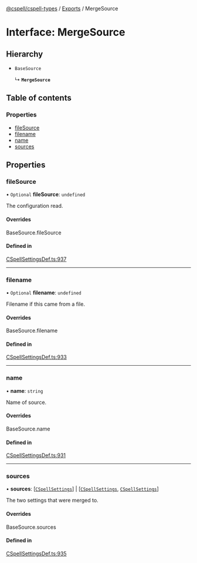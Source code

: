 [@cspell/cspell-types](../README.md) / [Exports](../modules.md) / MergeSource

# Interface: MergeSource

## Hierarchy

- `BaseSource`

  ↳ **`MergeSource`**

## Table of contents

### Properties

- [fileSource](MergeSource.md#filesource)
- [filename](MergeSource.md#filename)
- [name](MergeSource.md#name)
- [sources](MergeSource.md#sources)

## Properties

### fileSource

• `Optional` **fileSource**: `undefined`

The configuration read.

#### Overrides

BaseSource.fileSource

#### Defined in

[CSpellSettingsDef.ts:937](https://github.com/streetsidesoftware/cspell/blob/d3fbe6c/packages/cspell-types/src/CSpellSettingsDef.ts#L937)

___

### filename

• `Optional` **filename**: `undefined`

Filename if this came from a file.

#### Overrides

BaseSource.filename

#### Defined in

[CSpellSettingsDef.ts:933](https://github.com/streetsidesoftware/cspell/blob/d3fbe6c/packages/cspell-types/src/CSpellSettingsDef.ts#L933)

___

### name

• **name**: `string`

Name of source.

#### Overrides

BaseSource.name

#### Defined in

[CSpellSettingsDef.ts:931](https://github.com/streetsidesoftware/cspell/blob/d3fbe6c/packages/cspell-types/src/CSpellSettingsDef.ts#L931)

___

### sources

• **sources**: [[`CSpellSettings`](CSpellSettings.md)] \| [[`CSpellSettings`](CSpellSettings.md), [`CSpellSettings`](CSpellSettings.md)]

The two settings that were merged to.

#### Overrides

BaseSource.sources

#### Defined in

[CSpellSettingsDef.ts:935](https://github.com/streetsidesoftware/cspell/blob/d3fbe6c/packages/cspell-types/src/CSpellSettingsDef.ts#L935)
